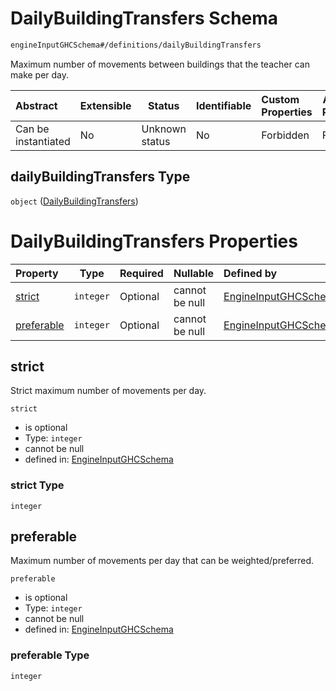 # DailyBuildingTransfers Schema

```txt
engineInputGHCSchema#/definitions/dailyBuildingTransfers
```

Maximum number of movements between buildings that the teacher can make per day.


| Abstract            | Extensible | Status         | Identifiable | Custom Properties | Additional Properties | Access Restrictions | Defined In                                                         |
| :------------------ | ---------- | -------------- | ------------ | :---------------- | --------------------- | ------------------- | ------------------------------------------------------------------ |
| Can be instantiated | No         | Unknown status | No           | Forbidden         | Forbidden             | none                | [ghc.schema.json\*](../out/ghc.schema.json "open original schema") |

## dailyBuildingTransfers Type

`object` ([DailyBuildingTransfers](ghc-definitions-dailybuildingtransfers.md))

# DailyBuildingTransfers Properties

| Property                  | Type      | Required | Nullable       | Defined by                                                                                                                                                               |
| :------------------------ | --------- | -------- | -------------- | :----------------------------------------------------------------------------------------------------------------------------------------------------------------------- |
| [strict](#strict)         | `integer` | Optional | cannot be null | [EngineInputGHCSchema](ghc-definitions-dailybuildingtransfers-properties-strict.md "engineInputGHCSchema#/definitions/dailyBuildingTransfers/properties/strict")         |
| [preferable](#preferable) | `integer` | Optional | cannot be null | [EngineInputGHCSchema](ghc-definitions-dailybuildingtransfers-properties-preferable.md "engineInputGHCSchema#/definitions/dailyBuildingTransfers/properties/preferable") |

## strict

Strict maximum number of movements per day.


`strict`

-   is optional
-   Type: `integer`
-   cannot be null
-   defined in: [EngineInputGHCSchema](ghc-definitions-dailybuildingtransfers-properties-strict.md "engineInputGHCSchema#/definitions/dailyBuildingTransfers/properties/strict")

### strict Type

`integer`

## preferable

Maximum number of movements per day that can be weighted/preferred.


`preferable`

-   is optional
-   Type: `integer`
-   cannot be null
-   defined in: [EngineInputGHCSchema](ghc-definitions-dailybuildingtransfers-properties-preferable.md "engineInputGHCSchema#/definitions/dailyBuildingTransfers/properties/preferable")

### preferable Type

`integer`
